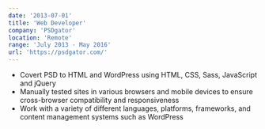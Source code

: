 ```yaml
---
date: '2013-07-01'
title: 'Web Developer'
company: 'PSDgator'
location: 'Remote'
range: 'July 2013 - May 2016'
url: 'https://psdgator.com/'
---
```


- Covert PSD to HTML and WordPress using HTML, CSS, Sass, JavaScript and jQuery
- Manually tested sites in various browsers and mobile devices to ensure cross-browser compatibility and responsiveness
- Work with a variety of different languages, platforms, frameworks, and content management systems such as WordPress
